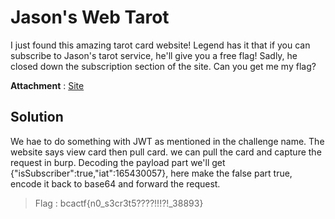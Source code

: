 # Jason's Web Tarot

I just found this amazing tarot card website! Legend has it that if you can subscribe to Jason's tarot service, he'll give you a free flag! Sadly, he closed down the subscription section of the site. Can you get me my flag?

**Attachment** : [Site](http://web.bcactf.com:49201/)

## Solution

We hae to do something with JWT as mentioned in the challenge name. The website says view card then pull card.
we can pull the card and capture the request in burp. Decoding the payload part we'll get {"isSubscriber":true,"iat":165430057}, here
make the false part true, encode it back to base64 and forward the request.

> Flag : bcactf{n0_s3cr3t5????!!!?!_38893}
